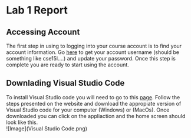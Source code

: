 # Lab 1 Report 

## Accessing Account 
  The first step in using to logging into your course account is to find your account information. Go [here](https://sdacs.ucsd.edu/~icc/index.php) to 
  get your account username (should be something like cse15l....) and update your password. Once this step is complete you are ready to start using the account. 
  
## Downlading Visual Studio Code 
  To install Visual Studio code you will need to go to this [page](https://code.visualstudio.com/). Follow the steps presented on the website and download 
  the appropiate version of Visual Studio code for your computer (Windows) or (MacOs). Once downloaded you can click on the appliaction and the home screen should
  look like this.\
  ![Image](Visual Studio Code.png)
  
  

